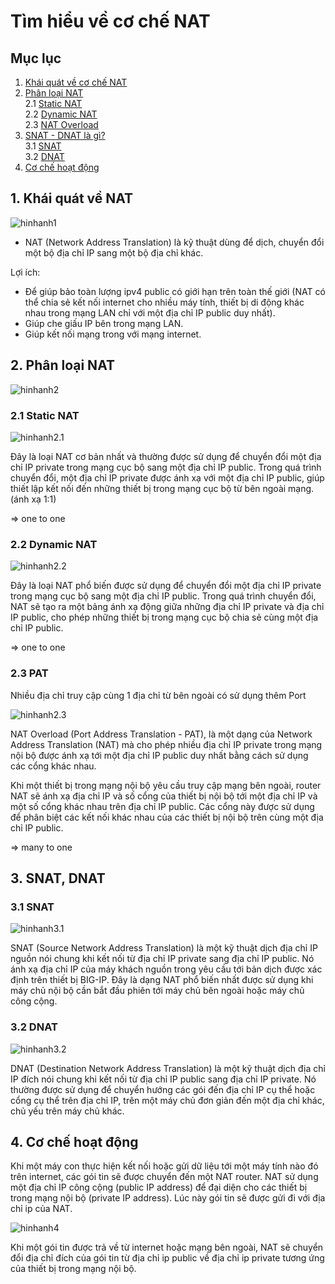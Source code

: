 # Tìm hiểu về cơ chế NAT

## Mục lục
1. [Khái quát về cơ chế NAT](#1-khái-quát-về-nat)  
2. [Phân loại NAT](#2-phân-loại-nat)  
  2.1 [Static NAT](#21-static-nat)  
  2.2 [Dynamic NAT](#22-dynamic-nat)  
  2.3 [NAT Overload](#23-pat)  
3. [SNAT - DNAT là gì?](#3-snat-dnat)  
  3.1 [SNAT](#31-snat)  
  3.2 [DNAT](#32-dnat)  
4. [Cơ chế hoạt động](#4-cơ-chế-hoạt-động)  
## 1. Khái quát về NAT
![hinhanh1](/LinhNH/07.Timhieu_NAT/images/nat.png)  
- NAT (Network Address Translation) là kỹ thuật dùng để dịch, chuyển đổi một bộ địa chỉ IP  sang một bộ địa chỉ khác.

Lợi ích:

- Để giúp bảo toàn lượng ipv4 public có giới hạn trên toàn thế giới (NAT có thể chia sẻ kết nối internet cho nhiều máy tính, thiết bị di động khác nhau trong mạng LAN chỉ với một địa chỉ IP public duy nhất).
- Giúp che giấu IP bên trong mạng LAN.
- Giúp kết nối mạng trong với mạng internet. 

## 2. Phân loại NAT
![hinhanh2](/LinhNH/07.Timhieu_NAT/images/phanloai.png)  

### 2.1 Static NAT
![hinhanh2.1](/LinhNH/07.Timhieu_NAT/images/static.png)  


Đây là loại NAT cơ bản nhất và thường được sử dụng để chuyển đổi một địa chỉ IP private trong mạng cục bộ sang một địa chỉ IP public. Trong quá trình chuyển đổi, một địa chỉ IP private được ánh xạ với một địa chỉ IP public, giúp thiết lập kết nối đến những thiết bị trong mạng cục bộ từ bên ngoài mạng. (ánh xạ  1:1)

=> one to one

### 2.2 Dynamic NAT
![hinhanh2.2](/LinhNH/07.Timhieu_NAT/images/dynamic.png)  

Đây là loại NAT phổ biến được sử dụng để chuyển đổi một địa chỉ IP private trong mạng cục bộ sang một địa chỉ IP public. Trong quá trình chuyển đổi, NAT sẽ tạo ra một bảng ánh xạ động giữa những địa chỉ IP private và địa chỉ IP public, cho phép những thiết bị trong mạng cục bộ chia sẻ cùng một địa chỉ IP public.

=> one to one 

### 2.3 PAT
Nhiều địa chỉ truy cập cùng 1 địa chỉ từ bên ngoài có sử dụng thêm Port

![hinhanh2.3](/LinhNH/07.Timhieu_NAT/images/overloading.png)  

NAT Overload (Port Address Translation - PAT), là một dạng của Network Address Translation (NAT) mà cho phép nhiều địa chỉ IP private trong mạng nội bộ được ánh xạ tới một địa chỉ IP public duy nhất bằng cách sử dụng các cổng khác nhau.

Khi một thiết bị trong mạng nội bộ yêu cầu truy cập mạng bên ngoài, router NAT sẽ ánh xạ địa chỉ IP và số cổng của thiết bị nội bộ tới một địa chỉ IP và một số cổng khác nhau trên địa chỉ IP public. Các cổng này được sử dụng để phân biệt các kết nối khác nhau của các thiết bị nội bộ trên cùng một địa chỉ IP public.

=> many to one

## 3. SNAT, DNAT

### 3.1 SNAT
![hinhanh3.1](/LinhNH/07.Timhieu_NAT/images/snat.png) 

SNAT (Source Network Address Translation) là một kỹ thuật dịch địa chỉ IP nguồn nói chung khi kết nối từ địa chỉ IP private sang địa chỉ IP public. Nó ánh xạ địa chỉ IP của máy khách nguồn trong yêu cầu tới bản dịch được xác định trên thiết bị BIG-IP. Đây là dạng NAT phổ biến nhất được sử dụng khi máy chủ nội bộ cần bắt đầu phiên tới máy chủ bên ngoài hoặc máy chủ công cộng.
### 3.2 DNAT
![hinhanh3.2](/LinhNH/07.Timhieu_NAT/images/dnat.png) 

DNAT (Destination Network Address Translation) là một kỹ thuật dịch địa chỉ IP đích nói chung khi kết nối từ địa chỉ IP public sang địa chỉ IP private. Nó thường được sử dụng để chuyển hướng các gói đến địa chỉ IP cụ thể hoặc cổng cụ thể trên địa chỉ IP, trên một máy chủ đơn giản đến một địa chỉ khác, chủ yếu trên máy chủ khác.


## 4. Cơ chế hoạt động

Khi một máy con thực hiện kết nối hoặc gửi dữ liệu tới một máy tính nào đó trên internet, các gói tin sẽ được chuyển đến một NAT router. NAT sử dụng một địa chỉ IP công cộng (public IP address) để đại diện cho các thiết bị trong mạng nội bộ (private IP address). Lúc này gói tin sẽ được gửi đi với địa chỉ ip của NAT.

![hinhanh4](/LinhNH/07.Timhieu_NAT/images/coche_hoatdong.png) 

Khi một gói tin được trả về từ internet hoặc mạng bên ngoài, NAT sẽ chuyển đổi địa chỉ đích của gói tin từ địa chỉ ip public về địa chỉ ip private tương ứng của thiết bị trong mạng nội bộ.

